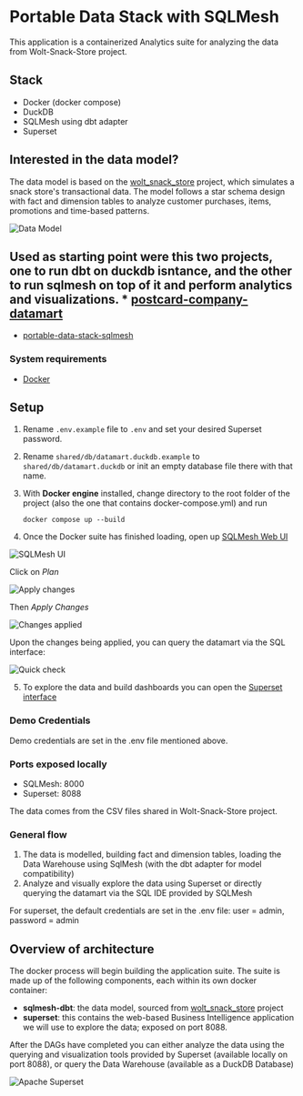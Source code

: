 # Portable Data Stack with SQLMesh

This application is a containerized Analytics suite for analyzing the data from Wolt-Snack-Store project.


## Stack

- Docker (docker compose)
- DuckDB
- SQLMesh using dbt adapter
- Superset

## Interested in the data model?

The data model is based on the [wolt_snack_store](https://github.com/nmirson-ml/wolt_interview) project, which simulates a snack store's transactional data. The model follows a star schema design with fact and dimension tables to analyze customer purchases, items, promotions and time-based patterns.


![Data Model](resources/data_model.png "Data Model")


## Used as starting point were this two projects, one to run dbt on duckdb isntance, and the other to run sqlmesh on top of it and perform analytics and visualizations.   * [postcard-company-datamart](https://github.com/cnstlungu/postcard-company-datamart)

* [portable-data-stack-sqlmesh](https://github.com/cnstlungu/portable-data-stack-sqlmesh)


### System requirements
* [Docker](https://docs.docker.com/engine/install/)

## Setup

1. Rename `.env.example` file to `.env` and set your desired Superset password.

2. Rename `shared/db/datamart.duckdb.example` to `shared/db/datamart.duckdb` or init an empty database file there with that name.

3. With **Docker engine** installed, change directory to the root folder of the project (also the one that contains docker-compose.yml) and run

    `docker compose up --build`

4. Once the Docker suite has finished loading, open up [SQLMesh Web UI](http://localhost:8000)


![SQLMesh UI](resources/sqlmesh_ui.png "SQLMesh UI")

Click on *Plan* 

![Apply changes](resources/apply_changes.png "Apply changes")

Then *Apply Changes*

![Changes applied](resources/changes_applied.png "Changes applied")

Upon the changes being applied, you can query the datamart via the SQL interface:

![Quick check](resources/quick_check.png "Quick check")

5. To explore the data and build dashboards you can open the [Superset interface](http://localhost:8088)


### Demo Credentials

Demo credentials are set in the .env file mentioned above. 

### Ports exposed locally
* SQLMesh: 8000
* Superset: 8088

The data comes from the CSV files shared in Wolt-Snack-Store project. 

### General flow

1. The data is modelled, building fact and dimension tables, loading the Data Warehouse using SqlMesh (with the dbt adapter for model compatibility)
2. Analyze and visually explore the data using Superset or directly querying the datamart via the SQL IDE provided by SQLMesh

For superset, the default credentials are set in the .env file: user = admin, password = admin


## Overview of architecture

The docker process will begin building the application suite. The suite is made up of the following components, each within its own docker container:
* **sqlmesh-dbt**: the data model, sourced from [wolt_snack_store](https://github.com/nmirson-ml/wolt_interview) project
* **superset**: this contains the web-based Business Intelligence application we will use to explore the data; exposed on port 8088.


After the DAGs have completed you can either analyze the data using the querying and visualization tools provided by Superset (available locally on port 8088), or query the Data Warehouse (available as a DuckDB Database)

![Apache Superset](resources/superset.png "Superset")